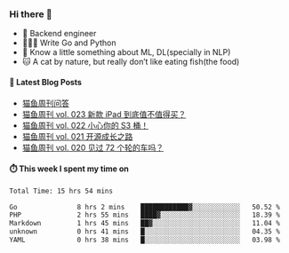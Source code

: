 ### Hi there 👋

- 🔧 Backend engineer
- 👨🏻‍💻 Write Go and Python
- 🔭 Know a little something about ML, DL(specially in NLP)
- 🐱 A cat by nature, but really don’t like eating fish(the food)

#### 📖 Latest Blog Posts
<!-- BLOG-POST-LIST:START -->
- [猫鱼周刊问答](https://ameow.xyz/archives/weekly-qa)
- [猫鱼周刊 vol. 023 新款 iPad 到底值不值得买？](https://ameow.xyz/archives/weekly-023)
- [猫鱼周刊 vol. 022 小心你的 S3 桶！](https://ameow.xyz/archives/weekly-022)
- [猫鱼周刊 vol. 021 开源成长之路](https://ameow.xyz/archives/weekly-021)
- [猫鱼周刊 vol. 020 见过 72 个轮的车吗？](https://ameow.xyz/archives/weekly-020)
<!-- BLOG-POST-LIST:END -->

#### ⏱️ This week I spent my time on
<!--START_SECTION:waka-->

```txt
Total Time: 15 hrs 54 mins

Go               8 hrs 2 mins    ████████████▓░░░░░░░░░░░░   50.52 %
PHP              2 hrs 55 mins   ████▓░░░░░░░░░░░░░░░░░░░░   18.39 %
Markdown         1 hrs 45 mins   ██▓░░░░░░░░░░░░░░░░░░░░░░   11.04 %
unknown          0 hrs 41 mins   █░░░░░░░░░░░░░░░░░░░░░░░░   04.35 %
YAML             0 hrs 38 mins   █░░░░░░░░░░░░░░░░░░░░░░░░   03.98 %
```

<!--END_SECTION:waka-->

<!--
**LeslieLeung/LeslieLeung** is a ✨ _special_ ✨ repository because its `README.md` (this file) appears on your GitHub profile.

Here are some ideas to get you started:

- 🔭 I’m currently working on ...
- 🌱 I’m currently learning ...
- 👯 I’m looking to collaborate on ...
- 🤔 I’m looking for help with ...
- 💬 Ask me about ...
- 📫 How to reach me: ...
- 😄 Pronouns: ...
- ⚡ Fun fact: ...
-->

